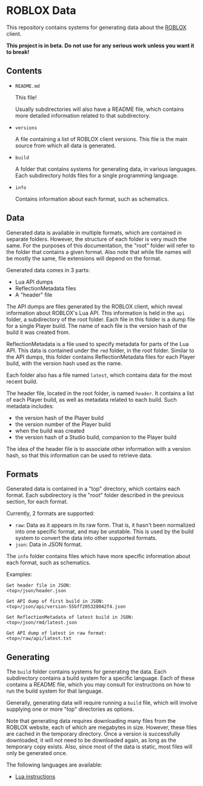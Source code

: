 # ROBLOX Data

This repository contains systems for generating data about the
[ROBLOX][roblox] client.

**This project is in beta. Do not use for any serious work unless you want it
to break!**

## Contents

- `README.md`

	This file!

	Usually subdirectories will also have a README file, which contains more
	detailed information related to that subdirectory.

- `versions`

	A file containing a list of ROBLOX client versions. This file is the main
	source from which all data is generated.

- `build`

	A folder that contains systems for generating data, in various languages.
	Each subdirectory holds files for a single programming language.

- `info`

	Contains information about each format, such as schematics.


## Data

Generated data is available in multiple formats, which are contained in
separate folders. However, the structure of each folder is very much the same.
For the purposes of this documentation, the "root" folder will refer to the
folder that contains a given format. Also note that while file names will be
mostly the same, file extensions will depend on the format.

Generated data comes in 3 parts:

- Lua API dumps
- ReflectionMetadata files
- A "header" file

The API dumps are files generated by the ROBLOX client, which reveal
information about ROBLOX's Lua API. This information is held in the `api`
folder, a subdirectory of the root folder. Each file in this folder is a dump
file for a single Player build. The name of each file is the version hash of
the build it was created from.

ReflectionMetadata is a file used to specify metadata for parts of the Lua
API. This data is contained under the `rmd` folder, in the root folder.
Similar to the API dumps, this folder contains ReflectionMetadata files for
each Player build, with the version hash used as the name.

Each folder also has a file named `latest`, which contains data for the most
recent build.

The header file, located in the root folder, is named `header`. It contains a
list of each Player build, as well as metadata related to each build. Such
metadata includes:

- the version hash of the Player build
- the version number of the Player build
- when the build was created
- the version hash of a Studio build, companion to the Player build

The idea of the header file is to associate other information with a version
hash, so that this information can be used to retrieve data.


## Formats

Generated data is contained in a "top" directory, which contains each format.
Each subdirectory is the "root" folder described in the previous section, for
each format.

Currently, 2 formats are supported:

- `raw`: Data as it appears in its raw form. That is, it hasn't been
  normalized into one specific format, and may be unstable. This is used by
  the build system to convert the data into other supported formats.
- `json`: Data in JSON format.

The `info` folder contains files which have more specific information about
each format, such as schematics.

Examples:

	Get header file in JSON:
	<top>/json/header.json

	Get API dump of first build in JSON:
	<top>/json/api/version-55bff205328042f4.json

	Get ReflectionMetadata of latest build in JSON:
	<top>/json/rmd/latest.json

	Get API dump of latest in raw format:
	<top>/raw/api/latest.txt


## Generating

The `build` folder contains systems for generating the data. Each subdirectory
contains a build system for a specific language. Each of these contains a
README file, which you may consult for instructions on how to run the build
system for that language.

Generally, generating data will require running a `build` file, which will
involve supplying one or more "top" directories as options.

Note that generating data requires downloading many files from the ROBLOX
website, each of which are megabytes in size. However, these files are cached
in the temporary directory. Once a version is successfully downloaded, it will
not need to be downloaded again, as long as the temporary copy exists. Also,
since most of the data is static, most files will only be generated once.

The following languages are available:

- [Lua instructions](build/lua/README.md)


[roblox]: http://corp.roblox.com/
